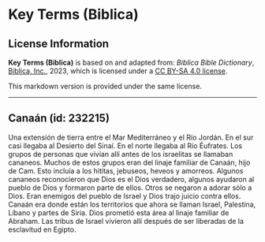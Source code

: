 # Key Terms (Biblica)

## License Information

**Key Terms (Biblica)** is based on and adapted from: _Biblica Bible Dictionary_, [Biblica, Inc.](https://www.biblica.com/), 2023, which is licensed under a [CC BY-SA 4.0 license](https://creativecommons.org/licenses/by-sa/4.0/legalcode.en).

This markdown version is provided under the same license.



--------------------------------

## Canaán (id: 232215)

Una extensión de tierra entre el Mar Mediterráneo y el Río Jordán. En el sur casi llegaba al Desierto del Sinaí. En el norte llegaba al Río Éufrates. Los grupos de personas que vivían allí antes de los israelitas se llamaban cananeos. Muchos de estos grupos eran del linaje familiar de Canaán, hijo de Cam. Esto incluía a los hititas, jebuseos, heveos y amorreos. Algunos cananeos reconocieron que Dios es el Dios verdadero, algunos ayudaron al pueblo de Dios y formaron parte de ellos. Otros se negaron a adorar sólo a Dios. Eran enemigos del pueblo de Israel y Dios trajo juicio contra ellos. Canaán era donde están los territorios que ahora se llaman Israel, Palestina, Líbano y partes de Siria. Dios prometió esta área al linaje familiar de Abraham. Las tribus de Israel vivieron allí después de ser liberadas de la esclavitud en Egipto.


